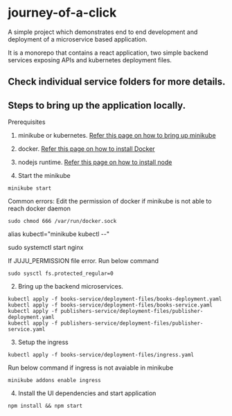# journey-of-a-click
A simple project which demonstrates end to end development and deployment of a microservice based application.

It is a monorepo that contains a react application, two simple backend services exposing APIs and kubernetes deployment files.

## Check individual service folders for more details.

## Steps to bring up the application locally.
Prerequisites
1. minikube or kubernetes. [Refer this page on how to bring up minikube](https://minikube.sigs.k8s.io/docs/start/)
2. docker. [Refer this page on how to install Docker](https://docs.docker.com/engine/install/)
3. nodejs runtime. [Refer this page on how to install node](https://nodejs.org/en/download)

1. Start the minikube
```
minikube start
```
Common errors:
Edit the permission of docker if minikube is not able to reach docker daemon
```
sudo chmod 666 /var/run/docker.sock
```

alias kubectl="minikube kubectl --"

sudo systemctl start nginx

If JUJU_PERMISSION file error. Run below command
```
sudo sysctl fs.protected_regular=0
```


2. Bring up the backend microservices.
```
kubectl apply -f books-service/deployment-files/books-deployment.yaml
kubectl apply -f books-service/deployment-files/books-service.yaml
kubectl apply -f publishers-service/deployment-files/publisher-deployment.yaml
kubectl apply -f publishers-service/deployment-files/publisher-service.yaml
```

3. Setup the ingress
```
kubectl apply -f books-service/deployment-files/ingress.yaml
```
Run below command if ingress is not avaiable in minikube
```
minikube addons enable ingress
```

4. Install the UI dependencies and start application
```
npm install && npm start
```





